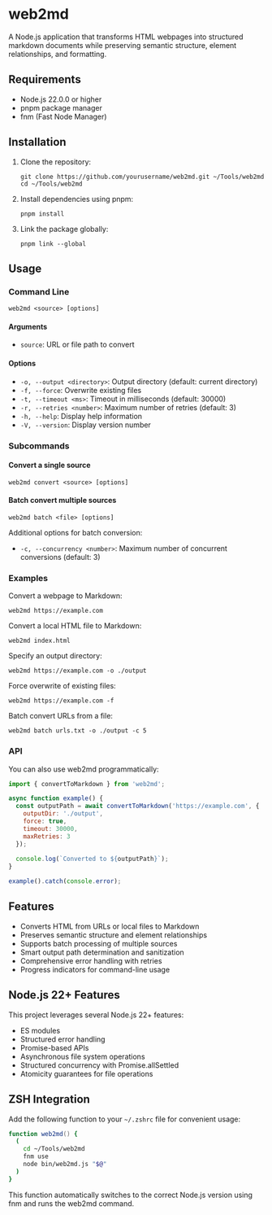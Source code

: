 # web2md

A Node.js application that transforms HTML webpages into structured markdown documents while preserving semantic structure, element relationships, and formatting.

## Requirements

- Node.js 22.0.0 or higher
- pnpm package manager
- fnm (Fast Node Manager)

## Installation

1. Clone the repository:
   ```
   git clone https://github.com/yourusername/web2md.git ~/Tools/web2md
   cd ~/Tools/web2md
   ```

2. Install dependencies using pnpm:
   ```
   pnpm install
   ```

3. Link the package globally:
   ```
   pnpm link --global
   ```

## Usage

### Command Line

```
web2md <source> [options]
```

#### Arguments

- `source`: URL or file path to convert

#### Options

- `-o, --output <directory>`: Output directory (default: current directory)
- `-f, --force`: Overwrite existing files
- `-t, --timeout <ms>`: Timeout in milliseconds (default: 30000)
- `-r, --retries <number>`: Maximum number of retries (default: 3)
- `-h, --help`: Display help information
- `-V, --version`: Display version number

### Subcommands

#### Convert a single source

```
web2md convert <source> [options]
```

#### Batch convert multiple sources

```
web2md batch <file> [options]
```

Additional options for batch conversion:
- `-c, --concurrency <number>`: Maximum number of concurrent conversions (default: 3)

### Examples

Convert a webpage to Markdown:
```
web2md https://example.com
```

Convert a local HTML file to Markdown:
```
web2md index.html
```

Specify an output directory:
```
web2md https://example.com -o ./output
```

Force overwrite of existing files:
```
web2md https://example.com -f
```

Batch convert URLs from a file:
```
web2md batch urls.txt -o ./output -c 5
```

### API

You can also use web2md programmatically:

```javascript
import { convertToMarkdown } from 'web2md';

async function example() {
  const outputPath = await convertToMarkdown('https://example.com', {
    outputDir: './output',
    force: true,
    timeout: 30000,
    maxRetries: 3
  });
  
  console.log(`Converted to ${outputPath}`);
}

example().catch(console.error);
```

## Features

- Converts HTML from URLs or local files to Markdown
- Preserves semantic structure and element relationships
- Supports batch processing of multiple sources
- Smart output path determination and sanitization
- Comprehensive error handling with retries
- Progress indicators for command-line usage

## Node.js 22+ Features

This project leverages several Node.js 22+ features:
- ES modules
- Structured error handling
- Promise-based APIs
- Asynchronous file system operations
- Structured concurrency with Promise.allSettled
- Atomicity guarantees for file operations

## ZSH Integration

Add the following function to your `~/.zshrc` file for convenient usage:

```zsh
function web2md() {
  (
    cd ~/Tools/web2md
    fnm use
    node bin/web2md.js "$@"
  )
}
```

This function automatically switches to the correct Node.js version using fnm and runs the web2md command.